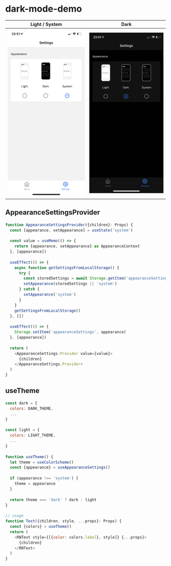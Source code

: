 # dark-mode-demo

| Light / System               | Dark                        |
| ---------------------------- | --------------------------- |
| ![light](./assets/light.png) | ![light](./assets/dark.png) |

## AppearanceSettingsProvider

```js
function AppearanceSettingsProvider({children}: Props) {
  const [appearance, setAppearance] = useState('system')

  const value = useMemo(() => {
    return {appearance, setAppearance} as AppearanceContext
  }, [appearance])

  useEffect(() => {
    async function getSettingsFromLocalStorage() {
      try {
        const storedSettings = await Storage.getItem('appearanceSettings')
        setAppearance(storedSettings || 'system')
      } catch {
        setAppearance('system')
      }
    }
    getSettingsFromLocalStorage()
  }, [])

  useEffect(() => {
    Storage.setItem('appearanceSettings', appearance)
  }, [appearance])

  return (
    <AppearanceSettings.Provider value={value}>
      {children}
    </AppearanceSettings.Provider>
  )
}
```

## useTheme

```js
const dark = {
  colors: DARK_THEME,
  ...
}

const light = {
  colors: LIGHT_THEME,
  ...
}

function useTheme() {
  let theme = useColorScheme()
  const {appearance} = useAppearanceSettings()

  if (appearance !== 'system') {
    theme = appearance
  }

  return theme === 'dark' ? dark : light
}

// usage
function Text({children, style, ...props}: Props) {
  const {colors} = useTheme()
  return (
    <RNText style={[{color: colors.label}, style]} {...props}>
      {children}
    </RNText>
  )
}
```
